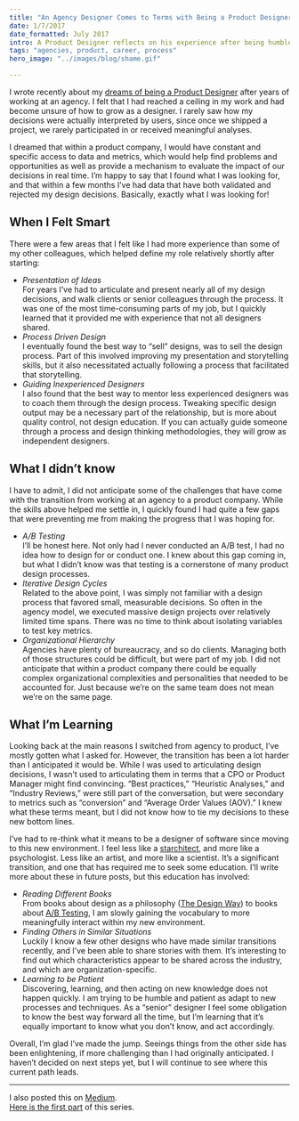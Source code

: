 ```yaml
---
title: "An Agency Designer Comes to Terms with Being a Product Designer"
date: 1/7/2017  
date_formatted: July 2017
intro: A Product Designer reflects on his experience after being humbled
tags: "agencies, product, career, process"
hero_image: "../images/blog/shame.gif"

---
```


I wrote recently about my [dreams of being a Product Designer](http://aarongitlin.com/writings/product-design-dreams-1.html) after years of working at an agency. I felt that I had reached a ceiling in my work and had become unsure of how to grow as a designer. I rarely saw how my decisions were actually interpreted by users, since once we shipped a project, we rarely participated in or received meaningful analyses.

I dreamed that within a product company, I would have constant and specific access to data and metrics, which would help find problems and opportunities as well as provide a mechanism to evaluate the impact of our decisions in real time. I’m happy to say that I found what I was looking for, and that within a few months I’ve had data that have both validated and rejected my design decisions. Basically, exactly what I was looking for!


## When I Felt Smart

There were a few areas that I felt like I had more experience than some of my other colleagues, which helped define my role relatively shortly after starting:

- *Presentation of Ideas*  
  For years I’ve had to articulate and present nearly all of my design decisions, and walk clients or senior colleagues through the process. It was one of the most time-consuming parts of my job, but I quickly learned that it provided me with experience that not all designers shared.
- *Process Driven Design*  
  I eventually found the best way to “sell” designs, was to sell the design process. Part of this involved improving my presentation and storytelling skills, but it also necessitated actually following a process that facilitated that storytelling.
- *Guiding Inexperienced Designers*  
  I also found that the best way to mentor less experienced designers was to coach them through the design process. Tweaking specific design output may be a necessary part of the relationship, but is more about quality control, not design education. If you can actually guide someone through a process and design thinking methodologies, they will grow as independent designers.


## What I didn’t know

I have to admit, I did not anticipate some of the challenges that have come with the transition from working at an agency to a product company. While the skills above helped me settle in, I quickly found I had quite a few gaps that were preventing me from making the progress that I was hoping for.

- *A/B Testing*  
  I’ll be honest here. Not only had I never conducted an A/B test, I had no idea how to design for or conduct one. I knew about this gap coming in, but what I didn’t know was that testing is a cornerstone of many product design processes.
- *Iterative Design Cycles*  
  Related to the above point, I was simply not familiar with a design process that favored small, measurable decisions. So often in the agency model, we executed massive design projects over relatively limited time spans. There was no time to think about isolating variables to test key metrics.
- *Organizational Hierarchy*  
  Agencies have plenty of bureaucracy, and so do clients. Managing both of those structures could be difficult, but were part of my job. I did not anticipate that within a product company there could be equally complex organizational complexities and personalities that needed to be accounted for. Just because we’re on the same team does not mean we’re on the same page.


## What I’m Learning

Looking back at the main reasons I switched from agency to product, I’ve mostly gotten what I asked for. However, the transition has been a lot harder than I anticipated it would be. While I was used to articulating design decisions, I wasn’t used to articulating them in terms that a CPO or Product Manager might find convincing. “Best practices,” “Heuristic Analyses,” and “Industry Reviews,” were still part of the conversation, but were secondary to metrics such as “conversion” and “Average Order Values (AOV).” I knew what these terms meant, but I did not know how to tie my decisions to these new bottom lines.

I’ve had to re-think what it means to be a designer of software since moving to this new environment. I feel less like a [starchitect](https://en.wikipedia.org/wiki/Starchitect), and more like a psychologist. Less like an artist, and more like a scientist. It’s a significant transition, and one that has required me to seek some education. I’ll write more about these in future posts, but this education has involved:

- *Reading Different Books*  
  From books about design as a philosophy ([The Design Way](https://mitpress.mit.edu/books/design-way)) to books about [A/B Testing](http://shop.oreilly.com/product/0636920026228.do), I am slowly gaining the vocabulary to more meaningfully interact within my new environment.
- *Finding Others in Similar Situations*  
  Luckily I know a few other designs who have made similar transitions recently, and I’ve been able to share stories with them. It’s interesting to find out which characteristics appear to be shared across the industry, and which are organization-specific.
- *Learning to be Patient*  
  Discovering, learning, and then acting on new knowledge does not happen quickly. I am trying to be humble and patient as adapt to new processes and techniques. As a “senior” designer I feel some obligation to know the best way forward all the time, but I’m learning that it’s equally important to know what you don’t know, and act accordingly.

Overall, I’m glad I’ve made the jump. Seeings things from the other side has been enlightening, if more challenging than I had originally anticipated. I haven’t decided on next steps yet, but I will continue to see where this current path leads.


----------

I also posted this on [Medium](http://medium.com/@aarongitlin).   
[Here is the first part](http://aarongitlin.com/writings/product-design-dreams-1.html) of this series.

